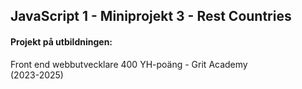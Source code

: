 ## JavaScript 1 - Miniprojekt 3 - Rest Countries

#### Projekt på utbildningen:
Front end webbutvecklare 400 YH-poäng - Grit Academy  
(2023-2025)








